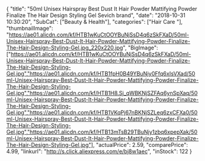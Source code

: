 {
	"title": "50ml Unisex Hairspray Best Dust It Hair Powder Mattifying Powder Finalize The Hair Design Styling Gel Sevich brand",
	"date": "2018-10-31 10:30:20",
	"SubCat": ["Beauty & Health"],
	"categories": ["Hair Care "],
	"thumbnailImage": "https://ae01.alicdn.com/kf/HTB1wKuCtOOYBuNjSsD4q6zSkFXaD/50ml-Unisex-Hairspray-Best-Dust-It-Hair-Powder-Mattifying-Powder-Finalize-The-Hair-Design-Styling-Gel.jpg_220x220.jpg",
	"BigImage": ["https://ae01.alicdn.com/kf/HTB1wKuCtOOYBuNjSsD4q6zSkFXaD/50ml-Unisex-Hairspray-Best-Dust-It-Hair-Powder-Mattifying-Powder-Finalize-The-Hair-Design-Styling-Gel.jpg","https://ae01.alicdn.com/kf/HTB1fpH0B49YBuNjy0Ffq6xIsVXad/50ml-Unisex-Hairspray-Best-Dust-It-Hair-Powder-Mattifying-Powder-Finalize-The-Hair-Design-Styling-Gel.jpg","https://ae01.alicdn.com/kf/HTB1H8.Sj_qWBKNjSZFAq6ynSpXaq/50ml-Unisex-Hairspray-Best-Dust-It-Hair-Powder-Mattifying-Powder-Finalize-The-Hair-Design-Styling-Gel.jpg","https://ae01.alicdn.com/kf/HTB1VKqPj67nBKNjSZLeq6zxCFXa0/50ml-Unisex-Hairspray-Best-Dust-It-Hair-Powder-Mattifying-Powder-Finalize-The-Hair-Design-Styling-Gel.jpg","https://ae01.alicdn.com/kf/HTB13mTsB29TBuNjy1zbq6xpepXak/50ml-Unisex-Hairspray-Best-Dust-It-Hair-Powder-Mattifying-Powder-Finalize-The-Hair-Design-Styling-Gel.jpg"],
	"actualPrice": 2.59,
	"comparePrice": 4.99,
	"linkurl": "http://s.click.aliexpress.com/e/bj8w1aec",
	"inStock": 122
}
